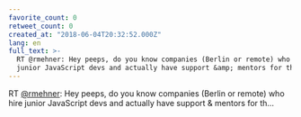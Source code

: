 ```yaml
---
favorite_count: 0
retweet_count: 0
created_at: "2018-06-04T20:32:52.000Z"
lang: en
full_text: >-
  RT @rmehner: Hey peeps, do you know companies (Berlin or remote) who hire
  junior JavaScript devs and actually have support &amp; mentors for th…
---
```


RT [@rmehner](https://twitter.com/rmehner): Hey peeps, do you know companies
(Berlin or remote) who hire junior JavaScript devs and actually have support
&amp; mentors for th…
